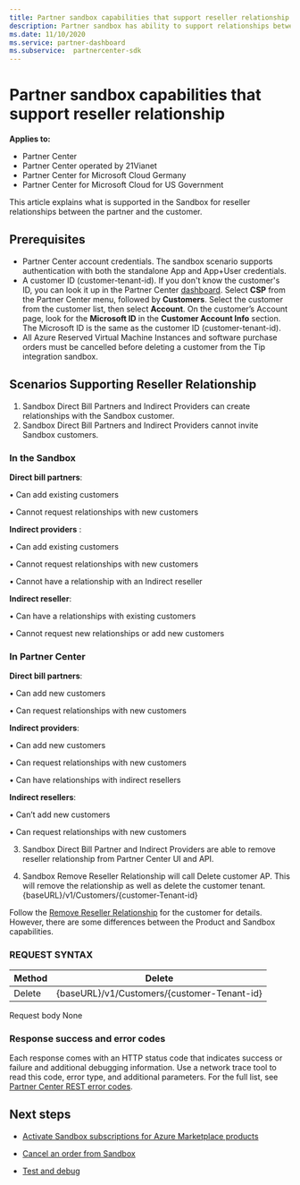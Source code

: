 ```yaml
---
title: Partner sandbox capabilities that support reseller relationship
description: Partner sandbox has ability to support relationships between the partner and the customer
ms.date: 11/10/2020
ms.service: partner-dashboard
ms.subservice:  partnercenter-sdk
---
```


# Partner sandbox capabilities that support reseller relationship

**Applies to:**

- Partner Center
- Partner Center operated by 21Vianet
- Partner Center for Microsoft Cloud Germany
- Partner Center for Microsoft Cloud for US Government

This article explains what is supported in the Sandbox for reseller relationships between the partner and the customer. 

## Prerequisites

- Partner Center account credentials. The sandbox scenario supports authentication with both the standalone App and App+User credentials.
- A customer ID (customer-tenant-id). If you don't know the customer's ID, you can look it up in the Partner Center [dashboard](https://partner.microsoft.com/dashboard/home). Select **CSP** from the Partner Center menu, followed by **Customers**. Select the customer from the customer list, then select **Account**. On the customer’s Account page, look for the **Microsoft ID** in the **Customer Account Info** section. The Microsoft ID is the same as the customer ID (customer-tenant-id).
- All Azure Reserved Virtual Machine Instances and software purchase orders must be cancelled before deleting a customer from the Tip integration sandbox.

## Scenarios Supporting Reseller Relationship

1.	Sandbox Direct Bill Partners and Indirect Providers can create relationships with the Sandbox customer. 
2.	Sandbox Direct Bill Partners and Indirect Providers cannot invite Sandbox customers.



### In the Sandbox

**Direct bill partners**:

•	Can add existing customers

•	Cannot request relationships with new customers

**Indirect providers** :

•	Can add existing customers

•	Cannot request relationships with new customers

•	Cannot have a relationship with an Indirect reseller

**Indirect reseller**:

•	Can have a relationships with existing customers

•	Cannot request new relationships or add new customers

### In Partner Center

**Direct bill partners**:

•	Can add new customers

•	Can request relationships with new customers

**Indirect providers**:

•	Can add new customers

•	Can request relationships with new customers

•	Can have relationships with indirect resellers

**Indirect resellers**:

•	Can’t add new customers

•	Can request relationships with new customers

3. Sandbox Direct Bill Partner and Indirect Providers are able to remove reseller relationship from Partner Center UI and API.

4. Sandbox Remove Reseller Relationship will call Delete customer AP. This will remove the relationship as well as delete the customer tenant. {baseURL}/v1/Customers/{customer-Tenant-id}

Follow the [Remove Reseller Relationship](remove-a-reseller-relationship-with-a-customer.md) for the customer for details. However, there are some differences between the Product and Sandbox capabilities.

### REQUEST SYNTAX

|**Method**|**Delete**|
|-------------|------------|
|Delete|{baseURL}/v1/Customers/{customer-Tenant-id} |

Request body
None

### Response success and error codes

Each response comes with an HTTP status code that indicates success or failure and additional debugging information. Use a network trace tool to read this code, error type, and additional parameters. For the full list, see [Partner Center REST error codes](https://docs.microsoft.com/partner-center/develop/error-codes).

## Next steps

- [Activate Sandbox subscriptions for Azure Marketplace products](activate-sandbox-subscription-azure-marketplace-products.md)

- [Cancel an order from Sandbox](cancel-an-order-from-the-integration-sandbox.md)

- [Test and debug](test-and-debug.md) 
